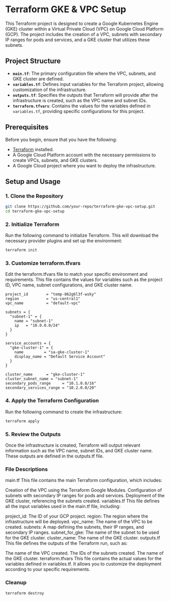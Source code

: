 # Terraform GKE & VPC Setup

This Terraform project is designed to create a Google Kubernetes Engine (GKE) cluster within a Virtual Private Cloud (VPC) on Google Cloud Platform (GCP). The project includes the creation of a VPC, subnets with secondary IP ranges for pods and services, and a GKE cluster that utilizes these subnets.

## Project Structure

- **`main.tf`**: The primary configuration file where the VPC, subnets, and GKE cluster are defined.
- **`variables.tf`**: Defines input variables for the Terraform project, allowing customization of the infrastructure.
- **`outputs.tf`**: Specifies the outputs that Terraform will provide after the infrastructure is created, such as the VPC name and subnet IDs.
- **`terraform.tfvars`**: Contains the values for the variables defined in `variables.tf`, providing specific configurations for this project.

## Prerequisites

Before you begin, ensure that you have the following:

- [Terraform](https://www.terraform.io/downloads.html) installed.
- A Google Cloud Platform account with the necessary permissions to create VPCs, subnets, and GKE clusters.
- A Google Cloud project where you want to deploy the infrastructure.

## Setup and Usage

### 1. Clone the Repository

```bash
git clone https://github.com/your-repo/terraform-gke-vpc-setup.git
cd terraform-gke-vpc-setup
```

### 2. Initialize Terraform
Run the following command to initialize Terraform. This will download the necessary provider plugins and set up the environment:

```bash
terraform init
```

### 3. Customize terraform.tfvars
Edit the terraform.tfvars file to match your specific environment and requirements. This file contains the values for variables such as the project ID, VPC name, subnet configurations, and GKE cluster name.

```hcl
project_id        = "temp-862g6l3f-wsky"
region            = "us-central1"
vpc_name          = "default-vpc"

subnets = {
  "subnet-1" = {
    name = "subnet-1"
    ip   = "10.0.0.0/24"
  }
}

service_accounts = {
  "gke-cluster-1" = {
    name         = "sa-gke-cluster-1"
    display_name = "Default Service Account"
  }
}

cluster_name      = "gke-cluster-1"
cluster_subnet_name = "subnet-1"
secondary_pods_range     = "10.1.0.0/16"
secondary_services_range = "10.2.0.0/20"
```

### 4. Apply the Terraform Configuration
Run the following command to create the infrastructure:

```bash
terraform apply
```

### 5. Review the Outputs
Once the infrastructure is created, Terraform will output relevant information such as the VPC name, subnet IDs, and GKE cluster name. These outputs are defined in the outputs.tf file.

### File Descriptions
main.tf
This file contains the main Terraform configuration, which includes:

Creation of the VPC using the Terraform Google Modules.
Configuration of subnets with secondary IP ranges for pods and services.
Deployment of the GKE cluster, referencing the subnets created.
variables.tf
This file defines all the input variables used in the main.tf file, including:

project_id: The ID of your GCP project.
region: The region where the infrastructure will be deployed.
vpc_name: The name of the VPC to be created.
subnets: A map defining the subnets, their IP ranges, and secondary IP ranges.
subnet_for_gke: The name of the subnet to be used for the GKE cluster.
cluster_name: The name of the GKE cluster.
outputs.tf
This file defines the outputs of the Terraform run, such as:

The name of the VPC created.
The IDs of the subnets created.
The name of the GKE cluster.
terraform.tfvars
This file contains the actual values for the variables defined in variables.tf. It allows you to customize the deployment according to your specific requirements.

### Cleanup

```bash
terraform destroy
```
